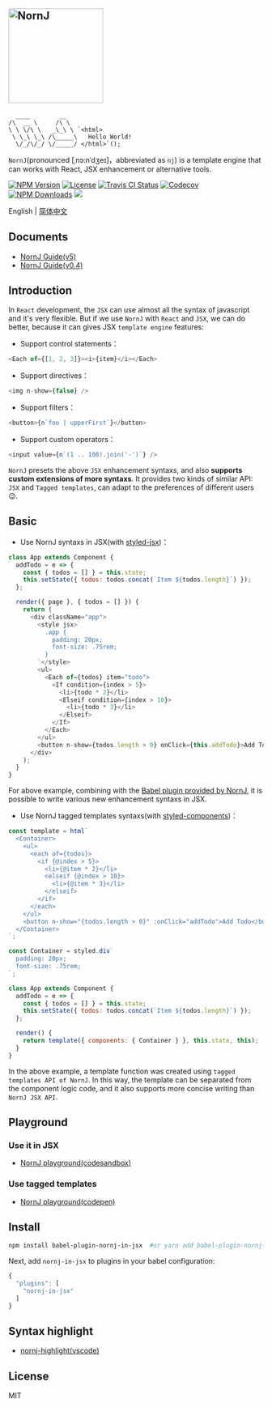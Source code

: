 <a href="https://joe-sky.github.io/nornj/" target="_blank" rel="noopener noreferrer"><img width="187" src="https://joe-sky.github.io/nornj/images/nornj.png" alt="NornJ"></a>
-------

```
  ____        __   
/\  __ \     /\ \  
\ \ \/\ \   _\_\ \ `<html>
 \ \_\ \_\ /\_____\   Hello World!
  \/_/\/_/ \/_____/ </html>`();

```

`NornJ`(pronounced [ˌnɔ:nˈdʒeɪ]，abbreviated as `nj`) is a template engine that can works with React, JSX enhancement or alternative tools.

[![NPM Version][npm-image]][npm-url]
<a href="https://www.npmjs.com/package/nornj"><img src="https://img.shields.io/npm/l/nornj.svg" alt="License"></a>
<a href="https://travis-ci.org/joe-sky/nornj"><img src="https://travis-ci.org/joe-sky/nornj.svg?branch=master" alt="Travis CI Status"/></a>
<a href="https://codecov.io/gh/joe-sky/nornj"><img src="https://codecov.io/gh/joe-sky/nornj/branch/master/graph/badge.svg" alt="Codecov" /></a>
[![NPM Downloads][downloads-image]][npm-url]
[![](https://img.shields.io/bundlephobia/minzip/nornj@next.svg?style=flat)](https://bundlephobia.com/result?p=nornj)

English | [简体中文](https://github.com/joe-sky/nornj/blob/master/README.zh.md)

## Documents

* [NornJ Guide(v5)](https://joe-sky.github.io/nornj-guide/zh)
* [NornJ Guide(v0.4)](https://joe-sky.github.io/nornj-guide-v0.4)

## Introduction

In `React` development, the `JSX` can use almost all the syntax of javascript and it's very flexible. But if we use `NornJ` with `React` and `JSX`, we can do better, because it can gives JSX `template engine` features:

* Support control statements：

```js
<Each of={[1, 2, 3]}><i>{item}</i></Each>
```

* Support directives：

```js
<img n-show={false} />
```

* Support filters：

```js
<button>{n`foo | upperFirst`}</button>
```

* Support custom operators：

```js
<input value={n`(1 .. 100).join('-')`} />
```

`NornJ` presets the above `JSX` enhancement syntaxs, and also **supports custom extensions of more syntaxs**. It provides two kinds of similar API: `JSX` and `Tagged templates`, can adapt to the preferences of different users :wink:.

## Basic

* Use NornJ syntaxs in JSX(with [styled-jsx](https://github.com/zeit/styled-jsx))：

```js
class App extends Component {
  addTodo = e => {
    const { todos = [] } = this.state;
    this.setState({ todos: todos.concat(`Item ${todos.length}`) });
  };

  render({ page }, { todos = [] }) {
    return (
      <div className="app">
        <style jsx>`
          .app {
            padding: 20px;
            font-size: .75rem;
          }
        `</style>
        <ul>
          <Each of={todos} item="todo">
            <If condition={index > 5}>
              <li>{todo * 2}</li>
              <Elseif condition={index > 10}>
                <li>{todo * 3}</li>
              </Elseif>
            </If>
          </Each>
        </ul>
        <button n-show={todos.length > 0} onClick={this.addTodo}>Add Todo</button>
      </div>
    );
  }
}
```

For above example, combining with the [Babel plugin provided by NornJ](https://github.com/joe-sky/nornj/tree/master/packages/babel-plugin-nornj-in-jsx), it is possible to write various new enhancement syntaxs in JSX.

* Use NornJ tagged templates syntaxs(with [styled-components](https://github.com/styled-components/styled-components))：

```js
const template = html`
  <Container>
    <ul>
      <each of={todos}>
        <if {@index > 5}>
          <li>{@item * 2}</li>
          <elseif {@index > 10}>
            <li>{@item * 3}</li>
          </elseif>
        </if>
      </each>
    </ul>
    <button n-show="{todos.length > 0}" :onClick="addTodo">Add Todo</button>
  </Container>
`;

const Container = styled.div`
  padding: 20px;
  font-size: .75rem;
`;

class App extends Component {
  addTodo = e => {
    const { todos = [] } = this.state;
    this.setState({ todos: todos.concat(`Item ${todos.length}`) });
  };

  render() {
    return template({ components: { Container } }, this.state, this);
  }
}
```

In the above example, a template function was created using `tagged templates API of NornJ`. In this way, the template can be separated from the component logic code, and it also supports more concise writing than `NornJ JSX API`.

## Playground

### Use it in JSX

* [NornJ playground(codesandbox)](https://codesandbox.io/s/z2nj54r3wx)

### Use tagged templates

* [NornJ playground(codepen)](https://codepen.io/joe_sky/pen/ooPNbj)

## Install

```sh
npm install babel-plugin-nornj-in-jsx  #or yarn add babel-plugin-nornj-in-jsx
```

Next, add `nornj-in-jsx` to plugins in your babel configuration:

```js
{
  "plugins": [
    "nornj-in-jsx"
  ]
}
```

<!-- ## Boilerplate projects

* NornJ + React + Redux + React-Router + Webpack: [react-redux-nornj-todomvc](https://github.com/joe-sky/nornj/blob/master/examples/react-redux-nornj-todomvc)
* NornJ + React + Redux + React-Router(no need webpack): [react-redux-nornj-todomvc-es5](https://github.com/joe-sky/nornj/blob/master/examples/react-redux-nornj-todomvc-es5)
* NornJ + Backbone + Marionette(render html string): [backbone-marionette-nornj-todomvc](https://github.com/joe-sky/nornj/blob/master/examples/backbone-marionette-nornj-todomvc)
* NornJ + React-Native + Styled-Components: [nornj-react-native-counter](https://github.com/joe-sky/nornj-react-native-counter)
* NornJ + React + Mobx + React-Router: [nornj-react-mst-boilerplate](https://github.com/joe-sky/nornj-cli/tree/master/templates/react-mst)

## Tools

* [nornj-react(React bindings)](https://github.com/joe-sky/nornj-react)
* [nornj-loader(Webpack loader)](https://github.com/joe-sky/nornj-loader)
* [babel-plugin-nornj-in-jsx(Babel plugin provided by NornJ)](https://github.com/joe-sky/nornj/tree/master/packages/babel-plugin-nornj-in-jsx)
* [babel-plugin-nornj-loader(nornj-loader's Babel plugin ver)](https://github.com/yuhongda/babel-plugin-nornj-loader)
* [react-native transformer(nornj-loader's RN ver)](https://github.com/joe-sky/nornj/blob/master/tools/metroTransformer.js)
* [express-nornj(NornJ's Express view engine)](https://github.com/joe-sky/nornj/blob/master/tools/expressEngine.js) -->
<!--* [koa-nornj(NornJ's Koa middleware)](https://github.com/qingqinxl1/koa-nornj)-->

## Syntax highlight

* [nornj-highlight(vscode)](https://github.com/joe-sky/nornj-highlight)
<!--* [language-nornj(atom)](https://github.com/zyj1022/language-nornj)-->

<!-- ## Browser support

* Supports all modern browsers and Internet Explorer 9+. -->

## License

MIT

[npm-image]: http://img.shields.io/npm/v/nornj.svg
[downloads-image]: http://img.shields.io/npm/dm/nornj.svg
[npm-url]: https://www.npmjs.org/package/nornj